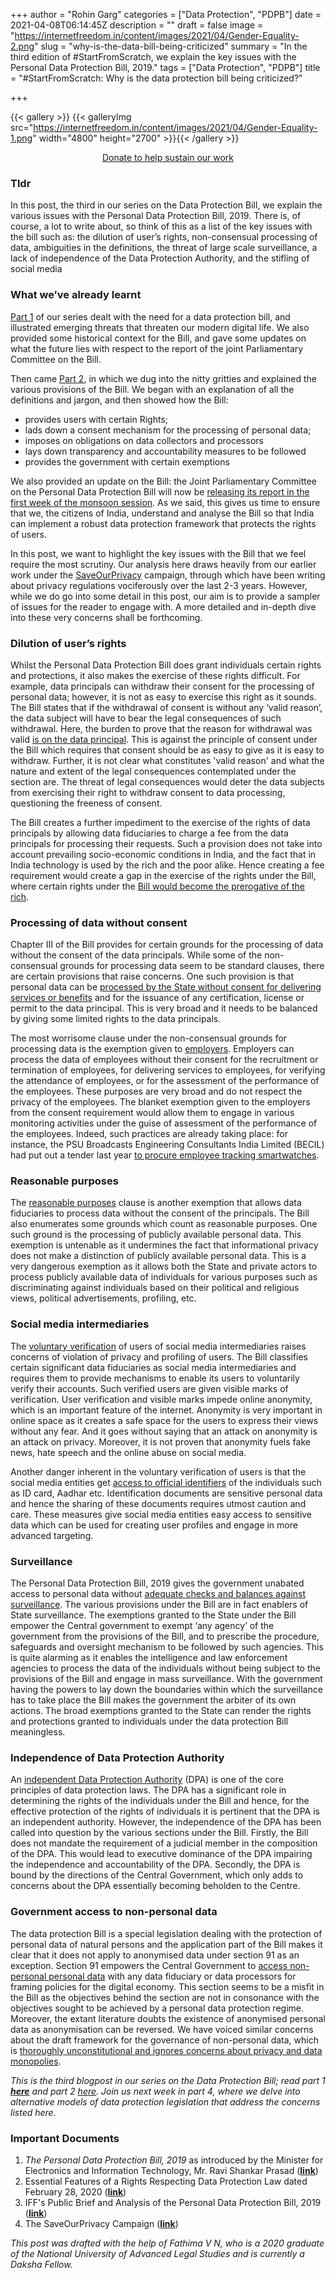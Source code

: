 +++
author = "Rohin Garg"
categories = ["Data Protection", "PDPB"]
date = 2021-04-08T06:14:45Z
description = ""
draft = false
image = "https://internetfreedom.in/content/images/2021/04/Gender-Equality-2.png"
slug = "why-is-the-data-bill-being-criticized"
summary = "In the third edition of #StartFromScratch, we explain the key issues with the Personal Data Protection Bill, 2019."
tags = ["Data Protection", "PDPB"]
title = "#StartFromScratch: Why is the data protection bill being criticized?"

+++


{{< gallery >}}
{{< galleryImg  src="https://internetfreedom.in/content/images/2021/04/Gender-Equality-1.png" width="4800" height="2700" >}}{{< /gallery >}}

<div style="text-align:center;">
<a href="https://internetfreedom.in/donate/" class="button">Donate to help sustain our work</a>
</div>

### Tldr

In this post, the third in our series on the Data Protection Bill, we explain the various issues with the Personal Data Protection Bill, 2019. There is, of course, a lot to write about, so think of this as a list of the key issues with the bill such as: the dilution of user’s rights, non-consensual processing of data, ambiguities in the definitions, the threat of large scale surveillance, a lack of independence of the Data Protection Authority, and the stifling of social media

### What we’ve already learnt

[Part 1](https://internetfreedom.in/startfromscratch-the-data-bill-series-part-1/) of our series dealt with the need for a data protection bill, and illustrated emerging threats that threaten our modern digital life. We also provided some historical context for the Bill, and gave some updates on what the future lies with respect to the report of the joint Parliamentary Committee on the Bill.

Then came [Part 2](https://internetfreedom.in/startfromscratch-an-explainer-on-the-personal-data-protection-bill-2019/), in which we dug into the nitty gritties and explained the various provisions of the Bill. We began with an explanation of all the definitions and jargon, and then showed how the Bill:

* provides users with certain Rights;
* lads down a consent mechanism for the processing of personal data;
* imposes on obligations on data collectors and processors
* lays down transparency and accountability measures to be followed
* provides the government with certain exemptions

We also provided an update on the Bill: the Joint Parliamentary Committee on the Personal Data Protection Bill will now be [releasing its report in the first week of the monsoon session](http://loksabhaph.nic.in/Business/UserBulletin1.aspx). As we said, this gives us time to ensure that we, the citizens of India, understand and analyse the Bill so that India can implement a robust data protection framework that protects the rights of users.

In this post, we want to highlight the key issues with the Bill that we feel require the most scrutiny. Our analysis here draws heavily from our earlier work under the [SaveOurPrivacy](https://saveourprivacy.in/blog) campaign, through which have been writing about privacy regulations vociferously over the last 2-3 years. However,  while we do go into some detail in this post, our aim is to provide a sampler of issues for the reader to engage with. A more detailed and in-depth dive into these very concerns shall be forthcoming.

### Dilution of user’s rights

Whilst the Personal Data Protection Bill does grant individuals certain rights and protections, it also makes the exercise of these rights difficult. For example, data principals can withdraw their consent for the processing of personal data; however, it is not as easy to exercise this right as it sounds. The Bill states that if the withdrawal of consent is without any ‘valid reason’, the data subject will have to bear the legal consequences of such withdrawal. Here, the burden to prove that the reason for withdrawal was valid [is on the data principal](https://saveourprivacy.in/media/all/Brief-PDP-Bill-25.12.2020.pdf). This is against the principle of consent under the Bill which requires that consent should be as easy to give as it is easy to withdraw. Further, it is not clear what constitutes 'valid reason' and what the nature and extent of the legal consequences contemplated under the section are. The threat of legal consequences would deter the data subjects from exercising their right to withdraw consent to data processing, questioning the freeness of consent.

The Bill creates a further impediment to the exercise of the rights of data principals by allowing data fiduciaries to charge a fee from the data principals for processing their requests. Such a provision does not take into account prevailing socio-economic conditions in India, and the fact that in India technology is used by the rich and the poor alike. Hence creating a fee requirement would create a gap in the exercise of the rights under the Bill, where certain rights under the [Bill would become the prerogative of the rich](https://saveourprivacy.in/media/all/Brief-PDP-Bill-25.12.2020.pdf).

### Processing of data without consent

Chapter III of the Bill provides for certain grounds for the processing of data without the consent of the data principals. While some of the non-consensual grounds for processing data seem to be standard clauses, there are certain provisions that raise concerns. One such provision is that personal data can be [processed by the State without consent for delivering services or benefits](https://saveourprivacy.in/media/all/Brief-PDP-Bill-25.12.2020.pdf) and for the issuance of any certification, license or permit to the data principal. This is very broad and it needs to be balanced by giving some limited rights to the data principals.

The most worrisome clause under the non-consensual grounds for processing data is the exemption given to [employers](https://saveourprivacy.in/blog/workplace-surveillance-your-employer-could-be-watching-you). Employers can process the data of employees without their consent for the recruitment or termination of employees, for delivering services to employees, for verifying the attendance of employees, or for the assessment of the performance of the employees. These purposes are very broad and do not respect the privacy of the employees. The blanket exemption given to the employers from the consent requirement would allow them to engage in various monitoring activities under the guise of assessment of the performance of the employees. Indeed, such practices are already taking place: for instance, the PSU Broadcasts Engineering Consultants India Limited (BECIL) had put out a tender last year [to procure employee tracking smartwatches](https://internetfreedom.in/legal-notice-to-becil-for-its-tender-to-procure-employee-tracking-smartwatches-and-a-mass-surveillance-system/).

### Reasonable purposes

The [reasonable purposes](https://internetfreedom.in/essential-features-of-a-rights-respecting-data-protection-law/) clause is another exemption that allows data fiduciaries to process data without the consent of the principals. The Bill also enumerates some grounds which count as reasonable purposes. One such ground is the processing of publicly available personal data. This exemption is untenable as it undermines the fact that informational privacy does not make a distinction of publicly available personal data. This is a very dangerous exemption as it allows both the State and private actors to process publicly available data of individuals for various purposes such as discriminating against individuals based on their political and religious views, political advertisements, profiling, etc.

### Social media intermediaries

The [voluntary verification](https://internetfreedom.in/essential-features-of-a-rights-respecting-data-protection-law/) of users of social media intermediaries raises concerns of violation of privacy and profiling of users. The Bill classifies certain significant data fiduciaries as social media intermediaries and requires them to provide mechanisms to enable its users to voluntarily verify their accounts. Such verified users are given visible marks of verification. User verification and visible marks impede online anonymity, which is an important feature of the internet. Anonymity is very important in online space as it creates a safe space for the users to express their views without any fear. And it goes without saying that an attack on anonymity is an attack on privacy. Moreover, it is not proven that anonymity fuels fake news, hate speech and the online abuse on social media.

Another danger inherent in the voluntary verification of users is that the social media entities get [access to official identifiers](https://internetfreedom.in/here-comes-the-bill-all-dressed-in-nil/) of the individuals such as ID card, Aadhar etc. Identification documents are sensitive personal data and hence the sharing of these documents requires utmost caution and care. These measures give social media entities easy access to sensitive data which can be used for creating user profiles and engage in more advanced targeting.

### Surveillance

The Personal Data Protection Bill, 2019 gives the government unabated access to personal data without [adequate checks and balances against surveillance](https://internetfreedom.in/watch-the-watchmen-series-part-5-the-personal-data-protection-bill-2019/). The various provisions under the Bill are in fact enablers of State surveillance. The exemptions granted to the State under the Bill empower the Central government to exempt ‘any agency’ of the government from the provisions of the Bill, and to prescribe the procedure, safeguards and oversight mechanism to be followed by such agencies. This is quite alarming as it enables the intelligence and law enforcement agencies to process the data of the individuals without being subject to the provisions of the Bill and engage in mass surveillance. With the government having the powers to lay down the boundaries within which the surveillance has to take place the Bill makes the government the arbiter of its own actions. The broad exemptions granted to the State can render the rights and protections granted to individuals under the data protection Bill meaningless.

### Independence of Data Protection Authority

An [independent Data Protection Authority](https://internetfreedom.in/essential-features-of-a-rights-respecting-data-protection-law/) (DPA) is one of the core principles of data protection laws. The DPA has a significant role in determining the rights of the individuals under the Bill and hence, for the effective protection of the rights of individuals it is pertinent that the DPA is an independent authority. However, the independence of the DPA has been called into question by the various sections under the Bill. Firstly, the Bill does not mandate the requirement of a judicial member in the composition of the DPA. This would lead to executive dominance of the DPA impairing the independence and accountability of the DPA. Secondly, the DPA is bound by the directions of the Central Government, which only adds to concerns about the DPA essentially becoming beholden to the Centre.

### Government access to non-personal data

The data protection Bill is a special legislation dealing with the protection of personal data of natural persons and the application part of the Bill makes it clear that it does not apply to anonymised data under section 91 as an exception. Section 91 empowers the Central Government to [access non-personal personal data](https://internetfreedom.in/essential-features-of-a-rights-respecting-data-protection-law/) with any data fiduciary or data processors for framing policies for the digital economy. This section seems to be a misfit in the Bill as the objectives behind the section are not in consonance with the objectives sought to be achieved by a personal data protection regime. Moreover, the extant literature doubts the existence of anonymised personal data as anonymisation can be reversed. We have voiced similar concerns about the draft framework for the governance of non-personal data, which is [thoroughly unconstitutional and ignores concerns about privacy and data monopolies](https://internetfreedom.in/unconstitutional-draft-report-on-non-personal-data-ignores-concerns-about-privacy-and-data-monopolies/).

_This is the third blogpost in our series on the Data Protection Bill; read part 1_ [_**here**_](https://internetfreedom.in/startfromscratch-the-data-bill-series-part-1/) _and part 2_ [_here_](https://internetfreedom.in/startfromscratch-an-explainer-on-the-personal-data-protection-bill-2019/)_. Join us next week in part 4, where we delve into alternative models of data protection legislation that address the concerns listed here._

### Important Documents

1. _The Personal Data Protection Bill, 2019_ as introduced by the Minister for Electronics and Information Technology, Mr. Ravi Shankar Prasad ([**link**](https://www.prsindia.org/sites/default/files/bill_files/Personal%20Data%20Protection%20Bill%2C%202019.pdf))
2. Essential Features of a Rights Respecting Data Protection Law dated February 28, 2020 ([**link**](https://internetfreedom.in/essential-features-of-a-rights-respecting-data-protection-law/))
3. IFF's Public Brief and Analysis of the Personal Data Protection Bill, 2019 ([**link**](https://saveourprivacy.in/media/all/Brief-PDP-Bill-25.12.2020.pdf))
4. The SaveOurPrivacy Campaign ([**link**](https://saveourprivacy.in/))



_This post was drafted with the help of Fathima V N, who is a 2020 graduate of the National University of Advanced Legal Studies and is currently a Daksha Fellow._



